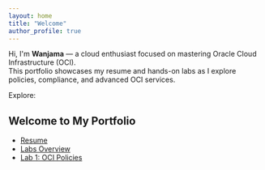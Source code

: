 ```yaml
---
layout: home
title: "Welcome"
author_profile: true
---
```


Hi, I'm **Wanjama** — a cloud enthusiast focused on mastering Oracle Cloud Infrastructure (OCI).  
This portfolio showcases my resume and hands-on labs as I explore policies, compliance, and advanced OCI services.

Explore:
## Welcome to My Portfolio
- [Resume](./resume/)
- [Labs Overview](./labs/)
- [Lab 1: OCI Policies](./my-portfolio/labs/labs1/)




